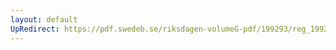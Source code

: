 ```yaml
---
layout: default
UpRedirect: https://pdf.swedeb.se/riksdagen-volumeG-pdf/199293/reg_199293/reg_199293_0501.pdf
---
```

